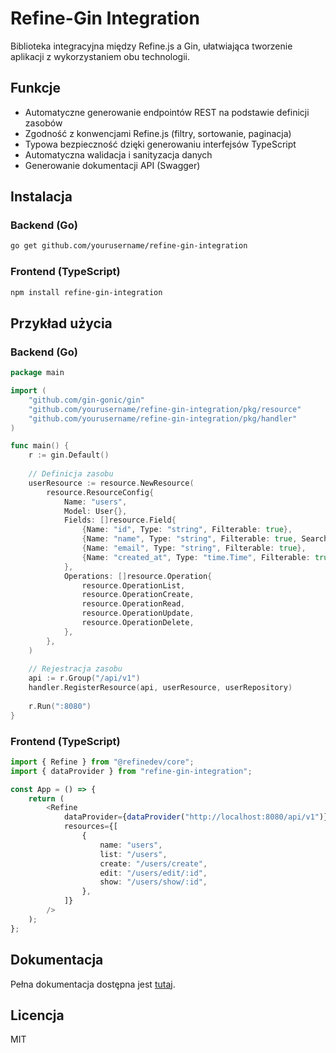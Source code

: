 # Refine-Gin Integration

Biblioteka integracyjna między Refine.js a Gin, ułatwiająca tworzenie aplikacji z wykorzystaniem obu technologii.

## Funkcje

- Automatyczne generowanie endpointów REST na podstawie definicji zasobów
- Zgodność z konwencjami Refine.js (filtry, sortowanie, paginacja)
- Typowa bezpieczność dzięki generowaniu interfejsów TypeScript
- Automatyczna walidacja i sanityzacja danych
- Generowanie dokumentacji API (Swagger)

## Instalacja

### Backend (Go)

```bash
go get github.com/yourusername/refine-gin-integration
```

### Frontend (TypeScript)

```bash
npm install refine-gin-integration
```

## Przykład użycia

### Backend (Go)

```go
package main

import (
    "github.com/gin-gonic/gin"
    "github.com/yourusername/refine-gin-integration/pkg/resource"
    "github.com/yourusername/refine-gin-integration/pkg/handler"
)

func main() {
    r := gin.Default()
    
    // Definicja zasobu
    userResource := resource.NewResource(
        resource.ResourceConfig{
            Name: "users",
            Model: User{},
            Fields: []resource.Field{
                {Name: "id", Type: "string", Filterable: true},
                {Name: "name", Type: "string", Filterable: true, Searchable: true},
                {Name: "email", Type: "string", Filterable: true},
                {Name: "created_at", Type: "time.Time", Filterable: true, Sortable: true},
            },
            Operations: []resource.Operation{
                resource.OperationList, 
                resource.OperationCreate, 
                resource.OperationRead, 
                resource.OperationUpdate, 
                resource.OperationDelete,
            },
        },
    )
    
    // Rejestracja zasobu
    api := r.Group("/api/v1")
    handler.RegisterResource(api, userResource, userRepository)
    
    r.Run(":8080")
}
```

### Frontend (TypeScript)

```typescript
import { Refine } from "@refinedev/core";
import { dataProvider } from "refine-gin-integration";

const App = () => {
    return (
        <Refine
            dataProvider={dataProvider("http://localhost:8080/api/v1")}
            resources={[
                {
                    name: "users",
                    list: "/users",
                    create: "/users/create",
                    edit: "/users/edit/:id",
                    show: "/users/show/:id",
                },
            ]}
        />
    );
};
```

## Dokumentacja

Pełna dokumentacja dostępna jest [tutaj](link-do-dokumentacji).

## Licencja

MIT 